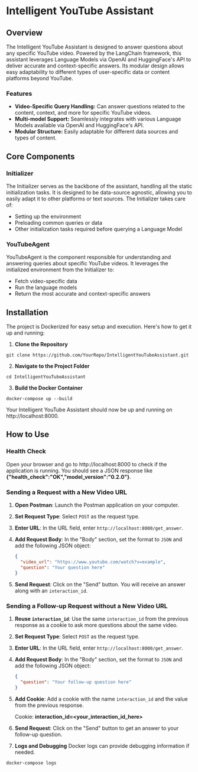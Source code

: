 # Intelligent YouTube Assistant

## Overview
The Intelligent YouTube Assistant is designed to answer questions about any specific YouTube video. Powered by the LangChain framework, this assistant leverages Language Models via OpenAI and HuggingFace's API to deliver accurate and context-specific answers. Its modular design allows easy adaptability to different types of user-specific data or content platforms beyond YouTube.

### Features
- **Video-Specific Query Handling:** Can answer questions related to the content, context, and more for specific YouTube videos.
- **Multi-model Support:** Seamlessly integrates with various Language Models available via OpenAI and HuggingFace's API.
- **Modular Structure:** Easily adaptable for different data sources and types of content.

## Core Components
### Initializer
The Initializer serves as the backbone of the assistant, handling all the static initialization tasks. It is designed to be data-source agnostic, allowing you to easily adapt it to other platforms or text sources. The Initializer takes care of:

- Setting up the environment
- Preloading common queries or data
- Other initialization tasks required before querying a Language Model

### YouTubeAgent
YouTubeAgent is the component responsible for understanding and answering queries about specific YouTube videos. It leverages the initialized environment from the Initializer to:

- Fetch video-specific data
- Run the language models
- Return the most accurate and context-specific answers  

## Installation
The project is Dockerized for easy setup and execution. Here's how to get it up and running:

1. **Clone the Repository**

``git clone https://github.com/YourRepo/IntelligentYouTubeAssistant.git``

2. **Navigate to the Project Folder**

``cd IntelligentYouTubeAssistant``

3. **Build the Docker Container**

``docker-compose up --build``

Your Intelligent YouTube Assistant should now be up and running on http://localhost:8000.


## How to Use

### Health Check

Open your browser and go to http://localhost:8000 to check if the application is running. You should see a JSON response like **{"health_check":"OK","model_version":"0.2.0"}**.

### Sending a Request with a New Video URL

1. **Open Postman**: Launch the Postman application on your computer.
2. **Set Request Type**: Select `POST` as the request type.
3. **Enter URL**: In the URL field, enter `http://localhost:8000/get_answer`.
4. **Add Request Body**: In the "Body" section, set the format to `JSON` and add the following JSON object:

    ```json
    {
      "video_url": "https://www.youtube.com/watch?v=example",
      "question": "Your question here"
    }
    ```

5. **Send Request**: Click on the "Send" button. You will receive an answer along with an `interaction_id`.

### Sending a Follow-up Request without a New Video URL

1. **Reuse `interaction_id`**: Use the same `interaction_id` from the previous response as a cookie to ask more questions about the same video.
2. **Set Request Type**: Select `POST` as the request type.
3. **Enter URL**: In the URL field, enter `http://localhost:8000/get_answer`.
4. **Add Request Body**: In the "Body" section, set the format to `JSON` and add the following JSON object:

    ```json
    {
      "question": "Your follow-up question here"
    }
    ```

5. **Add Cookie**: Add a cookie with the name `interaction_id` and the value from the previous response.

    Cookie: **interaction_id=<your_interaction_id_here>**

6. **Send Request**: Click on the "Send" button to get an answer to your follow-up question.

3. **Logs and Debugging**
Docker logs can provide debugging information if needed.

``docker-compose logs``